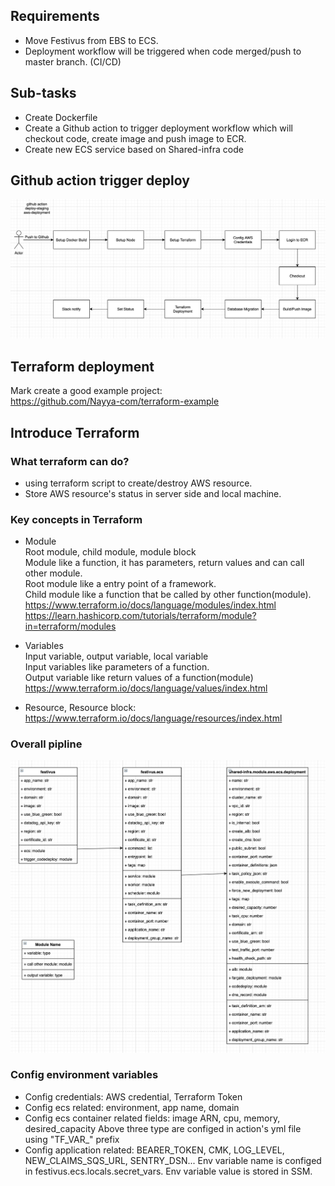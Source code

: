 ## Requirements
* Move Festivus from EBS to ECS.
* Deployment workflow will be triggered when code merged/push to master branch. (CI/CD)

## Sub-tasks
* Create Dockerfile
* Create a Github action to trigger deployment workflow which will checkout code, create image and push image to ECR.
* Create new ECS service based on Shared-infra code

## Github action trigger deploy  
![Component Diagram](images/workflow.png?raw=true)  

## Terraform deployment
Mark create a good example project:  
https://github.com/Nayya-com/terraform-example  


## Introduce Terraform
### What terraform can do?
* using terraform script to create/destroy AWS resource.
* Store AWS resource's status in server side and local machine.

### Key concepts in Terraform
* Module  
Root module, child module, module block  
Module like a function, it has parameters, return values and can call other module.  
Root module like a entry point of a framework.  
Child module like a function that be called by other function(module).  
https://www.terraform.io/docs/language/modules/index.html  
https://learn.hashicorp.com/tutorials/terraform/module?in=terraform/modules  

* Variables  
Input variable, output variable, local variable  
Input variables like parameters of a function.  
Output variable like return values of a function(module)  
https://www.terraform.io/docs/language/values/index.html

* Resource, Resource block:  
https://www.terraform.io/docs/language/resources/index.html  


### Overall pipline
![Component Diagram](images/func.png?raw=true)  

### Config environment variables
* Config credentials: AWS credential, Terraform Token
* Config ecs related: environment, app name, domain
* Config ecs container related fields: image ARN, cpu, memory, desired_capacity
Above three type are configed in action's yml file using "TF_VAR_" prefix
* Config application related: BEARER_TOKEN, CMK, LOG_LEVEL, NEW_CLAIMS_SQS_URL, SENTRY_DSN...
Env variable name is configed in festivus.ecs.locals.secret_vars. Env variable value is stored in SSM.
